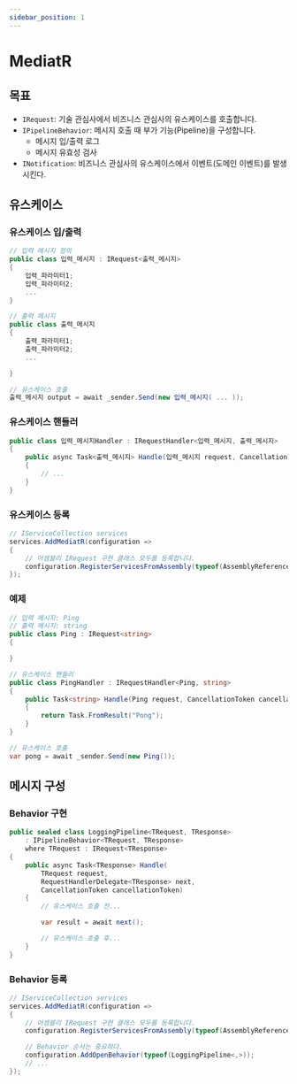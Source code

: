```yaml
---
sidebar_position: 1
---
```


# MediatR

## 목표
- `IRequest`: 기술 관심사에서 비즈니스 관심사의 유스케이스를 호출합니다.
- `IPipelineBehavior`: 메시지 호출 때 부가 기능(Pipeline)을 구성합니다.
  - 메시지 입/출력 로그
  - 메시지 유효성 검사
- `INotification`: 비즈니스 관심사의 유스케이스에서 이벤트(도메인 이벤트)를 발생시킨다.

## 유스케이스
### 유스케이스 입/출력
```cs
// 입력 메시지 정의
public class 입력_메시지 : IRequest<출력_메시지>
{
    입력_파라미터1;
    입력_파라미터2;
    ...
}

// 출력 메시지
public class 출력_메시지
{
    출력_파라미터1;
    출력_파라미터2;
    ...

}

// 유스케이스 호출
출력_메시지 output = await _sender.Send(new 입력_메시지( ... ));
```

### 유스케이스 핸들러
```cs
public class 입력_메시지Handler : IRequestHandler<입력_메시지, 출력_메시지>
{
    public async Task<출력_메시지> Handle(입력_메시지 request, CancellationToken cancellationToken)
    {
        // ...
    }
}
```

### 유스케이스 등록
```cs
// IServiceCollection services
services.AddMediatR(configuration =>
{
    // 어셈블리 IRequest 구현 클래스 모두를 등록합니다.
    configuration.RegisterServicesFromAssembly(typeof(AssemblyReference).Assembly);
});
```

### 예제
```cs
// 입력 메시지: Ping
// 출력 메시지: string
public class Ping : IRequest<string> 
{ 

}

// 유스케이스 핸들러
public class PingHandler : IRequestHandler<Ping, string>
{
    public Task<string> Handle(Ping request, CancellationToken cancellationToken)
    {
        return Task.FromResult("Pong");
    }
}

// 유스케이스 호출
var pong = await _sender.Send(new Ping());
```

## 메시지 구성
### Behavior 구현
```cs
public sealed class LoggingPipeline<TRequest, TResponse>
    : IPipelineBehavior<TRequest, TResponse>
    where TRequest : IRequest<TResponse>
{
    public async Task<TResponse> Handle(
        TRequest request,
        RequestHandlerDelegate<TResponse> next,
        CancellationToken cancellationToken)
    {
        // 유스케이스 호출 전...

        var result = await next();

        // 유스케이스 호출 후...
    }
}
```

### Behavior 등록
```cs
// IServiceCollection services
services.AddMediatR(configuration =>
{
    // 어셈블리 IRequest 구현 클래스 모두를 등록합니다.
    configuration.RegisterServicesFromAssembly(typeof(AssemblyReference).Assembly);

    // Behavior 순서는 중요하다.
    configuration.AddOpenBehavior(typeof(LoggingPipeline<,>));
    // ...
});